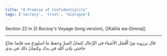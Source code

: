 ```yaml
---
title: "A Promise of Confidentiality"
tags: ['secrecy', 'trust', "dialogue"]
---
```


 Section 22 in 2) Burzoy's Voyage (long version), [[Kalīla wa-Dimna]]

---
قال برزويه مِنْ أَفْضَل الأشياء في الرِّجال كتمانُ السرِّ وحفظ ما استُودِع منه فإنما نجاحُ حاجتي بإذن الله في يدك وكتمانُ ذلك في يدي

